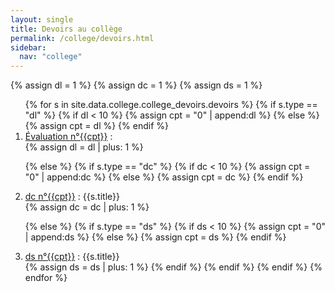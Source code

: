 ```yaml
---
layout: single
title: Devoirs au collège
permalink: /college/devoirs.html
sidebar:
  nav: "college"
---
```


{% assign dl = 1 %}
{% assign dc = 1 %}
{% assign ds = 1 %}

<ol>
{% for s in site.data.college.college_devoirs.devoirs %}
{% if s.type == "dl" %}
{% if dl < 10 %}
{% assign cpt = "0" | append:dl %}
{% else %}
{% assign cpt = dl %}
{% endif %}
<li id="{{s.type}}_{{cpt}}">
<a href="./devoirs/college-devoir{{cpt}}.pdf">Évaluation n°{{cpt}}</a> : 
</li>
{% assign dl = dl | plus: 1 %}

{% else %}
{% if s.type == "dc" %}
{% if dc < 10 %}
{% assign cpt = "0" | append:dc %}
{% else %}
{% assign cpt = dc %}
{% endif %}
<li>
<a href="./devoirs/d2-dc{{cpt}}.pdf">dc n°{{cpt}}</a> : {{s.title}}
</li>
{% assign dc = dc | plus: 1 %}

{% else %}
{% if s.type == "ds" %}
{% if ds < 10 %}
{% assign cpt = "0" | append:ds %}
{% else %}
{% assign cpt = ds %}
{% endif %}
<li>
<a href="./devoirs/d2-ds{{cpt}}_enonce.pdf">ds n°{{cpt}}</a> : {{s.title}}
</li>
{% assign ds = ds | plus: 1 %}
{% endif %}
{% endif %}
{% endif %}
{% endfor %}
</ol>

